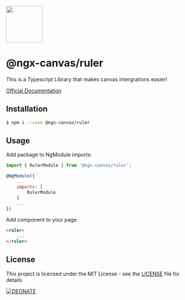 <img src='https://raw.githubusercontent.com/ngx-canvas/core/master/projects/demo/src/assets/icon.png' width='100'>

# @ngx-canvas/ruler

This is a Typescript Library that makes canvas intergrations easier!

[Official Documentation](https://ngxcanvas.com/docs/ruler)

## Installation

```sh
$ npm i --save @ngx-canvas/ruler
```

## Usage

Add package to NgModule imports:

```js
import { RulerModule } from '@ngx-canvas/ruler';

@NgModule({
    ...
    imports: [
        RulerModule
    ]
    ...
})
```

Add component to your page:
```html
<ruler>
    ...
</ruler>
```

## License

This project is licensed under the MIT License - see the [LICENSE](LICENSE) file for details

[![DEONATE](https://raw.githubusercontent.com/ngx-canvas/core/master/projects/demo/src/assets/donate.png)](https://www.paypal.com/cgi-bin/webscr?cmd=_s-xclick&hosted_button_id=ZVDGBQ9HJCE4Y&source=url)